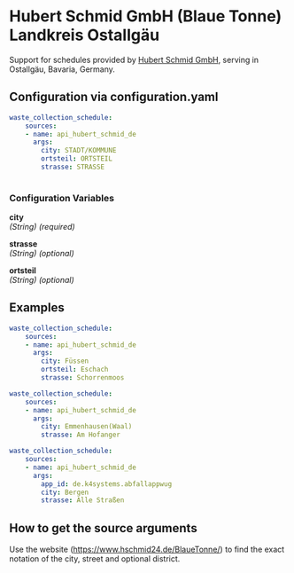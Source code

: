 # Hubert Schmid GmbH (Blaue Tonne) Landkreis Ostallgäu

Support for schedules provided by [Hubert Schmid GmbH](https://www.hschmid24.de/BlaueTonne/), serving in Ostallgäu, Bavaria, Germany.

## Configuration via configuration.yaml

```yaml
waste_collection_schedule:
    sources:
    - name: api_hubert_schmid_de
      args:
        city: STADT/KOMMUNE
        ortsteil: ORTSTEIL
        strasse: STRASSE
        
```

### Configuration Variables

**city**  
*(String) (required)*

**strasse**  
*(String) (optional)*

**ortsteil**  
*(String) (optional)*

## Examples

```yaml
waste_collection_schedule:
    sources:
    - name: api_hubert_schmid_de
      args:
        city: Füssen
        ortsteil: Eschach
        strasse: Schorrenmoos
```

```yaml
waste_collection_schedule:
    sources:
    - name: api_hubert_schmid_de
      args:
        city: Emmenhausen(Waal)
        strasse: Am Hofanger
```

```yaml
waste_collection_schedule:
    sources:
    - name: api_hubert_schmid_de
      args:
        app_id: de.k4systems.abfallappwug
        city: Bergen
        strasse: Alle Straßen
```

## How to get the source arguments

Use the website (https://www.hschmid24.de/BlaueTonne/) to find the exact notation of the city, street and optional district.

